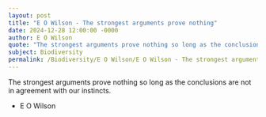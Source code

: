 ```yaml
---
layout: post
title: "E O Wilson - The strongest arguments prove nothing"
date: 2024-12-28 12:00:00 -0000
author: E O Wilson
quote: "The strongest arguments prove nothing so long as the conclusions are not in agreement with our instincts."
subject: Biodiversity
permalink: /Biodiversity/E O Wilson/E O Wilson - The strongest arguments prove nothing
---
```


The strongest arguments prove nothing so long as the conclusions are not in agreement with our instincts.

- E O Wilson
